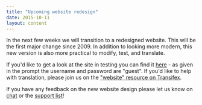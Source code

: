 ```yaml
---
title: "Upcoming website redesign"
date: 2015-10-11
layout: content
---
```

              
In the next few weeks we will transition to a redesigned website. This will be
the first major change since 2009. In addition to looking more modern, this new
version is also more practical to modify, test, and translate.

If you'd like to get a look at the site in testing you can find it [here][url_testing] - as given in the prompt the username and password are "guest".
If you'd like to help with translation, please join us on the ["website" resource on Transifex][url_transifex].

If you have any feedback on the new website design please let us know on [chat][url_chat] or the [support list][url_supportlist]!

[url_testing]: https://testing.freenetproject.org/
[url_transifex]: https://www.transifex.com/otf/freenet/website/
[url_supportlist]: https://emu.freenetproject.org/cgi-bin/mailman/listinfo/support
[url_chat]: irc.html
